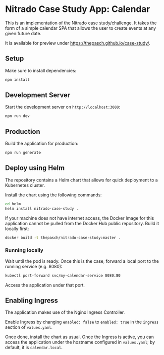 # Nitrado Case Study App: Calendar

This is an implementation of the Nitrado case study/challenge. It takes the form of a simple calendar SPA that allows the user to create events at any given future date.

It is available for preview under https://thepasch.github.io/case-study/.

## Setup

Make sure to install dependencies:

```bash
npm install
```

## Development Server

Start the development server on `http://localhost:3000`:

```bash
npm run dev
```

## Production

Build the application for production:

```bash
npm run generate
```

## Deploy using Helm

The repository contains a Helm chart that allows for quick deployment to a Kubernetes cluster.

Install the chart using the following commands:

```bash
cd helm
helm install nitrado-case-study .
```

If your machine does not have internet access, the Docker Image for this application cannot be pulled from the Docker Hub public repository. Build it locally first:

```bash
docker build -t thepasch/nitrado-case-study:master .
```

### Running locally

Wait until the pod is ready. Once this is the case, forward a local port to the running service (e.g. 8080):

```bash
kubectl port-forward svc/my-calendar-service 8080:80
```

Access the application under that port.

## Enabling Ingress

The application makes use of the Nginx Ingress Controller.

Enable Ingress by changing `enabled: false` to `enabled: true` in the `ingress` section of `values.yaml`.

Once done, install the chart as usual. Once the Ingress is active, you can access the application under the hostname configured in `values.yaml`; by default, it is `calendar.local`.
